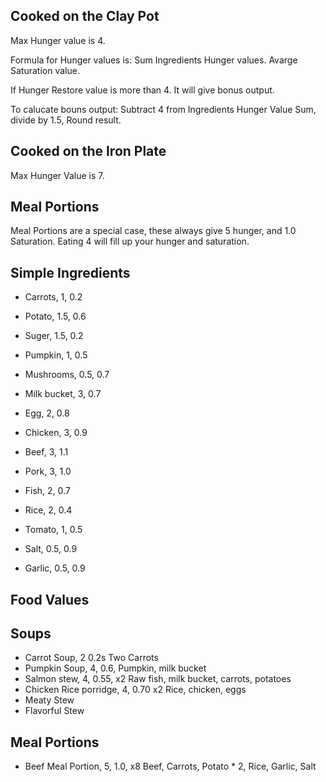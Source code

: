 

Cooked on the Clay Pot
----------------------
Max Hunger value is 4.

Formula for Hunger values is: 
Sum Ingredients Hunger values. 
Avarge Saturation value.

If Hunger Restore value is more than 4. It will give bonus output.

To calucate bouns output: Subtract 4 from Ingredients Hunger Value Sum, divide by 1.5, Round result.

Cooked on the Iron Plate
------------------------
Max Hunger Value is 7.


Meal Portions
-------------
Meal Portions are a special case, these always give 5 hunger, and 1.0 Saturation. Eating 4 will fill up your hunger and saturation.


Simple Ingredients 
---------------

* Carrots, 1,   0.2
* Potato,  1.5, 0.6
* Suger,   1.5, 0.2
* Pumpkin, 1,   0.5

* Mushrooms, 0.5, 0.7
* Milk bucket, 3, 0.7
* Egg,         2, 0.8
* Chicken,     3, 0.9 
* Beef,        3, 1.1
* Pork,        3, 1.0
* Fish,        2, 0.7

* Rice,    2,   0.4
* Tomato,  1,   0.5

* Salt,    0.5, 0.9
* Garlic,  0.5, 0.9



Food Values
-----------

## Soups

* Carrot Soup, 2 0.2s
    Two Carrots
* Pumpkin Soup, 4, 0.6, 
    Pumpkin, milk bucket
* Salmon stew, 4, 0.55, x2
    Raw fish, milk bucket, carrots, potatoes
* Chicken Rice porridge,  4, 0.70 x2
    Rice, chicken, eggs
* Meaty Stew
* Flavorful Stew


## Meal Portions

* Beef Meal Portion, 5, 1.0, x8
    Beef, Carrots, Potato * 2, Rice, Garlic, Salt
